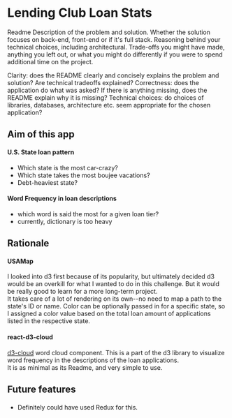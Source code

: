 # Lending Club Loan Stats
Readme
  Description of the problem and solution.
  Whether the solution focuses on back-end, front-end or if it's full stack.
  Reasoning behind your technical choices, including architectural.
  Trade-offs you might have made, anything you left out, or what you might do differently if you were to spend additional time on the project.

  Clarity: does the README clearly and concisely explains the problem and solution? Are technical tradeoffs explained?
  Correctness: does the application do what was asked? If there is anything missing, does the README explain why it is missing?
  Technical choices: do choices of libraries, databases, architecture etc. seem appropriate for the chosen application?

## Aim of this app
#### U.S. State loan pattern
- Which state is the most car-crazy?
- Which state takes the most boujee vacations?
- Debt-heaviest state?

#### Word Frequency in loan descriptions
- which word is said the most for a given loan tier?
- currently, dictionary is too heavy

## Rationale
#### USAMap
I looked into d3 first because of its popularity, but ultimately decided d3 would be an overkill for what I wanted to do in this challenge. But it would be really good to learn for a more long-term project.<br />
It takes care of a lot of rendering on its own--no need to map a path to the state's ID or name. Color can be optionally passed in for a specific state, so I assigned a color value based on the total loan amount of applications listed in the respective state.
<br />

#### react-d3-cloud
[d3-cloud](https://github.com/Yoctol/react-d3-cloud) word cloud component. This is a part of the d3 library to visualize word frequency in the descriptions of the loan applications.<br />
It is as minimal as its Readme, and very simple to use.
<br />

## Future features
####
- Definitely could have used Redux for this.
